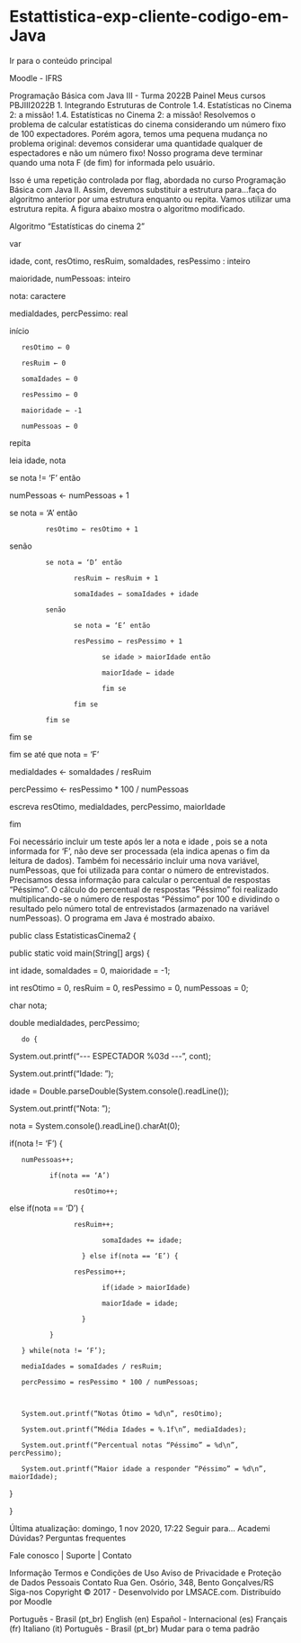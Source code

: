 # Estattistica-exp-cliente-codigo-em-Java

Ir para o conteúdo principal
 
Moodle - IFRS

Programação Básica com Java III - Turma 2022B
Painel Meus cursos  PBJIII2022B 1. Integrando Estruturas de Controle  1.4. Estatísticas no Cinema 2: a missão!
1.4. Estatísticas no Cinema 2: a missão!
Resolvemos o problema de calcular estatísticas do cinema considerando um número fixo de 100 expectadores. Porém agora, temos uma pequena mudança no problema original: devemos considerar uma quantidade qualquer de espectadores e não um número fixo! Nosso programa deve terminar quando uma nota F (de fim) for informada pelo usuário.

Isso é uma repetição controlada por flag, abordada no curso Programação Básica com Java II. Assim, devemos substituir a estrutura para...faça do algoritmo anterior por uma estrutura enquanto ou repita. Vamos utilizar uma estrutura repita. A figura abaixo mostra o algoritmo modificado. 



Algoritmo “Estatísticas do cinema 2”

var

idade, cont, resOtimo, resRuim, somaIdades, resPessimo : inteiro

maioridade, numPessoas: inteiro

nota: caractere

mediaIdades, percPessimo: real

início

       resOtimo ← 0

       resRuim ← 0

       somaIdades ← 0

       resPessimo ← 0

       maioridade ← -1

       numPessoas ← 0

 

repita

leia idade, nota 

se nota != ‘F’ então

numPessoas ← numPessoas + 1

se nota = ‘A’ então

             resOtimo ← resOtimo + 1

senão

             se nota = ‘D’ então

                    resRuim ← resRuim + 1

                    somaIdades ← somaIdades + idade

             senão

                    se nota = ‘E’ então

                    resPessimo ← resPessimo + 1

                           se idade > maiorIdade então

                           maiorIdade ← idade

                           fim se

                    fim se

             fim se

fim se

fim se
até que nota = ‘F’

mediaIdades ← somaIdades / resRuim

percPessimo ← resPessimo * 100 / numPessoas

 

escreva resOtimo, mediaIdades, percPessimo, maiorIdade

fim



Foi necessário incluir um teste após ler a nota e idade , pois se a nota informada for ‘F’, não deve ser processada (ela indica apenas o fim da leitura de dados). Também foi necessário incluir uma nova variável, numPessoas, que foi utilizada para contar o número de entrevistados. Precisamos dessa informação para calcular o percentual de respostas “Péssimo”. O cálculo do percentual de respostas “Péssimo” foi realizado multiplicando-se o número de respostas “Péssimo” por 100 e dividindo o resultado pelo número total de entrevistados (armazenado na variável numPessoas). O programa em Java é mostrado abaixo.



public class EstatisticasCinema2 {

public static void main(String[] args) {

int idade, somaIdades = 0, maioridade = -1;

int resOtimo = 0, resRuim = 0, resPessimo = 0, numPessoas = 0;

char nota;

double mediaIdades, percPessimo;

 

       do {

System.out.printf(“--- ESPECTADOR %03d ---”, cont);

System.out.printf(“Idade: ”);

idade = Double.parseDouble(System.console().readLine());

System.out.printf(“Nota: ”);

nota = System.console().readLine().charAt(0);

 

if(nota != ‘F’) {

       numPessoas++;

              if(nota == ‘A’)

                    resOtimo++;

else if(nota == ‘D’) {

                    resRuim++;

                           somaIdades += idade;

                      } else if(nota == ‘E’) {

                    resPessimo++;

                           if(idade > maiorIdade)

                           maiorIdade = idade;

                      }

              }

       } while(nota != ‘F’);

       mediaIdades = somaIdades / resRuim;

       percPessimo = resPessimo * 100 / numPessoas;

 

       System.out.printf(“Notas Ótimo = %d\n”, resOtimo);

       System.out.printf(“Média Idades = %.1f\n”, mediaIdades);

       System.out.printf(“Percentual notas “Péssimo” = %d\n”, percPessimo);

       System.out.printf(“Maior idade a responder “Péssimo” = %d\n”, maiorIdade);

}



}


Última atualização: domingo, 1 nov 2020, 17:22
Seguir para...
Academi
Dúvidas? 
Perguntas frequentes

Fale conosco | Suporte | Contato

Informação
Termos e Condições de Uso
Aviso de Privacidade e Proteção de Dados Pessoais
Contato
Rua Gen. Osório, 348, Bento Gonçalves/RS
Siga-nos
Copyright © 2017 - Desenvolvido por LMSACE.com. Distribuído por Moodle

Português - Brasil ‎(pt_br)‎
English ‎(en)‎
Español - Internacional ‎(es)‎
Français ‎(fr)‎
Italiano ‎(it)‎
Português - Brasil ‎(pt_br)‎
Mudar para o tema padrão
